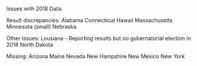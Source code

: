 Issues with 2018 Data:

Result discrepancies:
Alabama
Connecticut
Hawaii
Massachusetts
Minnesota (small)
Nebraska

Other issues:
Lousiana - Reporting results but no gubernatorial election in 2018
North Dakota


Missing:
Arizona
Maine
Nevada
New Hampshire
New Mexico
New York
